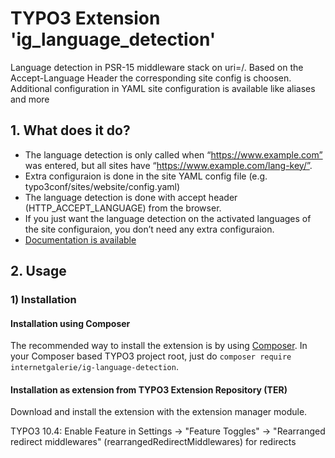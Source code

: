 # TYPO3 Extension  'ig_language_detection'

Language detection in PSR-15 middleware stack on uri=/. Based on the Accept-Language Header the corresponding site config is choosen. Additional configuration in YAML site configuration is available like aliases and more

## 1. What does it do?




- The language detection is only called when “https://www.example.com” was entered, but all sites have “https://www.example.com/lang-key/”.
- Extra configuraion is done in the site YAML config file (e.g. typo3conf/sites/website/config.yaml)
- The language detection is done with accept header (HTTP_ACCEPT_LANGUAGE) from the browser.
- If you just want the language detection on the activated languages of the site configuraion, you don’t need any extra configuraion.
- [Documentation is available][1]

## 2. Usage


### 1) Installation

#### Installation using Composer

The recommended way to install the extension is by using [Composer][2]. In your Composer based TYPO3 project root, just do `composer require internetgalerie/ig-language-detection`. 

#### Installation as extension from TYPO3 Extension Repository (TER)

Download and install the extension with the extension manager module.

TYPO3 10.4: Enable Feature in Settings -> "Feature Toggles" -> "Rearranged redirect middlewares"  (rearrangedRedirectMiddlewares) for redirects

[1]: https://docs.typo3.org/typo3cms/extensions/ig_language_detection/
[2]: https://getcomposer.org/

